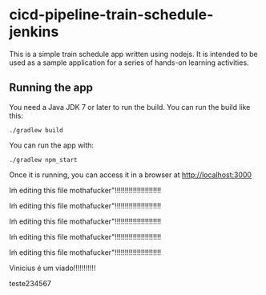 # cicd-pipeline-train-schedule-jenkins

This is a simple train schedule app written using nodejs. It is intended to be used as a sample application for a series of hands-on learning activities.

## Running the app

You need a Java JDK 7 or later to run the build. You can run the build like this:

    ./gradlew build

You can run the app with:

    ./gradlew npm_start

Once it is running, you can access it in a browser at [http://localhost:3000](http://localhost:3000)

Iḿ editing this file mothafucker"!!!!!!!!!!!!!!!!!!!!!!!


Iḿ editing this file mothafucker"!!!!!!!!!!!!!!!!!!!!!!!


Iḿ editing this file mothafucker"!!!!!!!!!!!!!!!!!!!!!!!


Iḿ editing this file mothafucker"!!!!!!!!!!!!!!!!!!!!!!!


Iḿ editing this file mothafucker"!!!!!!!!!!!!!!!!!!!!!!!

Vinicius é um viado!!!!!!!!!!!

teste234567
